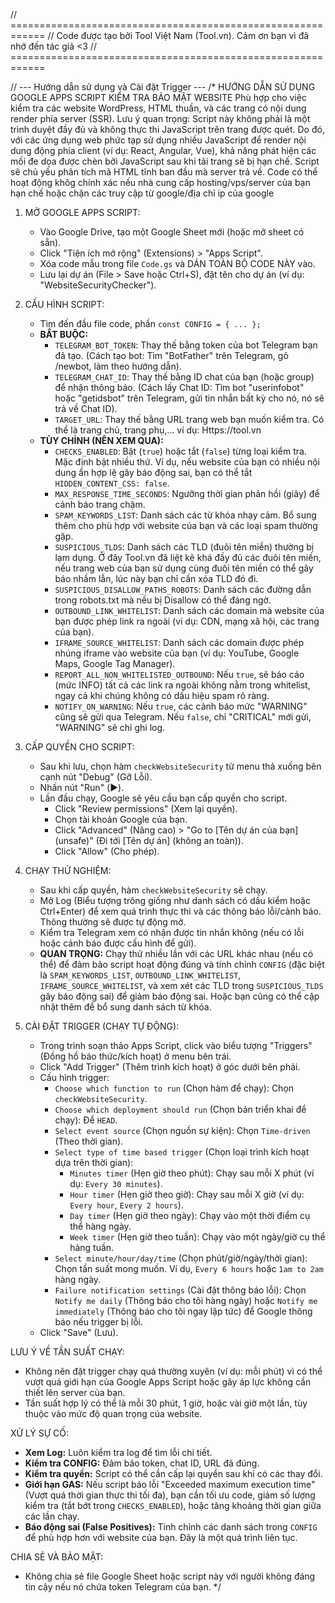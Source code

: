 

// ============================================================
// Code được tạo bởi Tool Việt Nam (Tool.vn). Cảm ơn bạn vì đã nhớ đến tác giả <3
// ============================================================

// --- Hướng dẫn sử dụng và Cài đặt Trigger ---
/*
HƯỚNG DẪN SỬ DỤNG GOOGLE APPS SCRIPT KIỂM TRA BẢO MẬT WEBSITE 
Phù hợp cho việc kiểm tra các website WordPress, HTML thuần, và các trang có nội dung render phía server (SSR).
Lưu ý quan trọng: Script này không phải là một trình duyệt đầy đủ và không thực thi JavaScript trên trang được quét. Do đó, với các ứng dụng web phức tạp sử dụng nhiều JavaScript để render nội dung động phía client (ví dụ: React, Angular, Vue), khả năng phát hiện các mối đe dọa được chèn bởi JavaScript sau khi tải trang sẽ bị hạn chế. Script sẽ chủ yếu phân tích mã HTML tĩnh ban đầu mà server trả về.
Code có thể hoạt động khôg chính xác nếu nhà cung cấp hosting/vps/server của bạn hạn chế hoặc chặn các truy cập từ google/địa chỉ ip của google


1. MỞ GOOGLE APPS SCRIPT:
   - Vào Google Drive, tạo một Google Sheet mới (hoặc mở sheet có sẵn).
   - Click "Tiện ích mở rộng" (Extensions) > "Apps Script".
   - Xóa code mẫu trong file `Code.gs` và DÁN TOÀN BỘ CODE NÀY vào.
   - Lưu lại dự án (File > Save hoặc Ctrl+S), đặt tên cho dự án (ví dụ: "WebsiteSecurityChecker").

2. CẤU HÌNH SCRIPT:
   - Tìm đến đầu file code, phần `const CONFIG = { ... };`
   - **BẮT BUỘC:**
     - `TELEGRAM_BOT_TOKEN`: Thay thế bằng token của bot Telegram bạn đã tạo.
       (Cách tạo bot: Tìm "BotFather" trên Telegram, gõ /newbot, làm theo hướng dẫn).
     - `TELEGRAM_CHAT_ID`: Thay thế bằng ID chat của bạn (hoặc group) để nhận thông báo.
       (Cách lấy Chat ID: Tìm bot "userinfobot" hoặc "getidsbot" trên Telegram, gửi tin nhắn bất kỳ cho nó, nó sẽ trả về Chat ID).
     - `TARGET_URL`: Thay thế bằng URL trang web bạn muốn kiểm tra. Có thể là trang chủ, trang phụ,... ví dụ: Https://tool.vn
   - **TÙY CHỈNH (NÊN XEM QUA):**
     - `CHECKS_ENABLED`: Bật (`true`) hoặc tắt (`false`) từng loại kiểm tra. Mặc định bật nhiều thứ.
       Ví dụ, nếu website của bạn có nhiều nội dung ẩn hợp lệ gây báo động sai, bạn có thể tắt `HIDDEN_CONTENT_CSS: false`.
     - `MAX_RESPONSE_TIME_SECONDS`: Ngưỡng thời gian phản hồi (giây) để cảnh báo trang chậm.
     - `SPAM_KEYWORDS_LIST`: Danh sách các từ khóa nhạy cảm. Bổ sung thêm cho phù hợp với website của bạn và các loại spam thường gặp.
     - `SUSPICIOUS_TLDS`: Danh sách các TLD (đuôi tên miền) thường bị lạm dụng. Ở đây Tool.vn đã liệt kê khá đầy đủ các đuôi tên miền, nếu trang web của bạn sử dụng cùng đuôi tên miền có thể gây báo nhầm lẫn, lúc này bạn chỉ cần xóa TLD đó đi. 
     - `SUSPICIOUS_DISALLOW_PATHS_ROBOTS`: Danh sách các đường dẫn trong robots.txt mà nếu bị Disallow có thể đáng ngờ.
     - `OUTBOUND_LINK_WHITELIST`: Danh sách các domain mà website của bạn được phép link ra ngoài (ví dụ: CDN, mạng xã hội, các trang của bạn).
     - `IFRAME_SOURCE_WHITELIST`: Danh sách các domain được phép nhúng iframe vào website của bạn (ví dụ: YouTube, Google Maps, Google Tag Manager).
     - `REPORT_ALL_NON_WHITELISTED_OUTBOUND`: Nếu `true`, sẽ báo cáo (mức INFO) tất cả các link ra ngoài không nằm trong whitelist, ngay cả khi chúng không có dấu hiệu spam rõ ràng.
     - `NOTIFY_ON_WARNING`: Nếu `true`, các cảnh báo mức "WARNING" cũng sẽ gửi qua Telegram. Nếu `false`, chỉ "CRITICAL" mới gửi, "WARNING" sẽ chỉ ghi log.

3. CẤP QUYỀN CHO SCRIPT:
   - Sau khi lưu, chọn hàm `checkWebsiteSecurity` từ menu thả xuống bên cạnh nút "Debug" (Gỡ Lỗi).
   - Nhấn nút "Run" (▶️).
   - Lần đầu chạy, Google sẽ yêu cầu bạn cấp quyền cho script.
     - Click "Review permissions" (Xem lại quyền).
     - Chọn tài khoản Google của bạn.
     - Click "Advanced" (Nâng cao) > "Go to [Tên dự án của bạn] (unsafe)" (Đi tới [Tên dự án] (không an toàn)).
     - Click "Allow" (Cho phép).

4. CHẠY THỬ NGHIỆM:
   - Sau khi cấp quyền, hàm `checkWebsiteSecurity` sẽ chạy.
   - Mở Log (Biểu tượng trông giống như danh sách có dấu kiểm hoặc Ctrl+Enter) để xem quá trình thực thi và các thông báo lỗi/cảnh báo. Thông thường sẽ được tự động mở.
   - Kiểm tra Telegram xem có nhận được tin nhắn không (nếu có lỗi hoặc cảnh báo được cấu hình để gửi).
   - **QUAN TRỌNG:** Chạy thử nhiều lần với các URL khác nhau (nếu có thể) để đảm bảo script hoạt động đúng và tinh chỉnh `CONFIG` (đặc biệt là `SPAM_KEYWORDS_LIST`, `OUTBOUND_LINK_WHITELIST`, `IFRAME_SOURCE_WHITELIST`, và xem xét các TLD trong `SUSPICIOUS_TLDS` gây báo động sai) để giảm báo động sai. Hoặc bạn cũng có thể cập nhật thêm để bổ sung danh sách từ khóa.

5. CÀI ĐẶT TRIGGER (CHẠY TỰ ĐỘNG):
   - Trong trình soạn thảo Apps Script, click vào biểu tượng "Triggers" (Đồng hồ báo thức/kích hoạt) ở menu bên trái.
   - Click "Add Trigger" (Thêm trình kích hoạt) ở góc dưới bên phải.
   - Cấu hình trigger:
     - `Choose which function to run` (Chọn hàm để chạy): Chọn `checkWebsiteSecurity`.
     - `Choose which deployment should run` (Chọn bản triển khai để chạy): Để `HEAD`.
     - `Select event source` (Chọn nguồn sự kiện): Chọn `Time-driven` (Theo thời gian).
     - `Select type of time based trigger` (Chọn loại trình kích hoạt dựa trên thời gian):
       - `Minutes timer` (Hẹn giờ theo phút): Chạy sau mỗi X phút (ví dụ: `Every 30 minutes`).
       - `Hour timer` (Hẹn giờ theo giờ): Chạy sau mỗi X giờ (ví dụ: `Every hour`, `Every 2 hours`).
       - `Day timer` (Hẹn giờ theo ngày): Chạy vào một thời điểm cụ thể hàng ngày.
       - `Week timer` (Hẹn giờ theo tuần): Chạy vào một ngày/giờ cụ thể hàng tuần.
     - `Select minute/hour/day/time` (Chọn phút/giờ/ngày/thời gian): Chọn tần suất mong muốn. Ví dụ, `Every 6 hours` hoặc `1am to 2am` hàng ngày.
     - `Failure notification settings` (Cài đặt thông báo lỗi): Chọn `Notify me daily` (Thông báo cho tôi hàng ngày) hoặc `Notify me immediately` (Thông báo cho tôi ngay lập tức) để Google thông báo nếu trigger bị lỗi.
   - Click "Save" (Lưu).

LƯU Ý VỀ TẦN SUẤT CHẠY:
- Không nên đặt trigger chạy quá thường xuyên (ví dụ: mỗi phút) vì có thể vượt quá giới hạn của Google Apps Script hoặc gây áp lực không cần thiết lên server của bạn.
- Tần suất hợp lý có thể là mỗi 30 phút, 1 giờ, hoặc vài giờ một lần, tùy thuộc vào mức độ quan trọng của website.

XỬ LÝ SỰ CỐ:
- **Xem Log:** Luôn kiểm tra log để tìm lỗi chi tiết.
- **Kiểm tra CONFIG:** Đảm bảo token, chat ID, URL đã đúng.
- **Kiểm tra quyền:** Script có thể cần cấp lại quyền sau khi có các thay đổi.
- **Giới hạn GAS:** Nếu script báo lỗi "Exceeded maximum execution time" (Vượt quá thời gian thực thi tối đa), bạn cần tối ưu code, giảm số lượng kiểm tra (tắt bớt trong `CHECKS_ENABLED`), hoặc tăng khoảng thời gian giữa các lần chạy.
- **Báo động sai (False Positives):** Tinh chỉnh các danh sách trong `CONFIG` để phù hợp hơn với website của bạn. Đây là một quá trình liên tục.

CHIA SẺ VÀ BẢO MẬT:
- Không chia sẻ file Google Sheet hoặc script này với người không đáng tin cậy nếu nó chứa token Telegram của bạn.
*/

